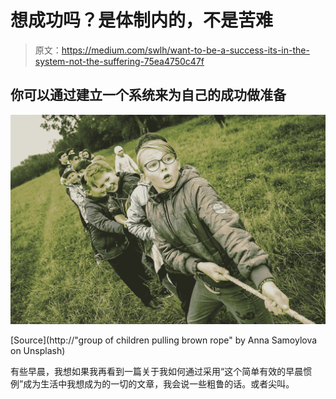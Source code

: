 # 想成功吗？是体制内的，不是苦难

> 原文：<https://medium.com/swlh/want-to-be-a-success-its-in-the-system-not-the-suffering-75ea4750c47f>

## 你可以通过建立一个系统来为自己的成功做准备

![](img/baa360825308a85b11e13097a7243840.png)

[Source](http://"group of children pulling brown rope" by Anna Samoylova on Unsplash)

有些早晨，我想如果我再看到一篇关于我如何通过采用“这个简单有效的早晨惯例”成为生活中我想成为的一切的文章，我会说一些粗鲁的话。或者尖叫。